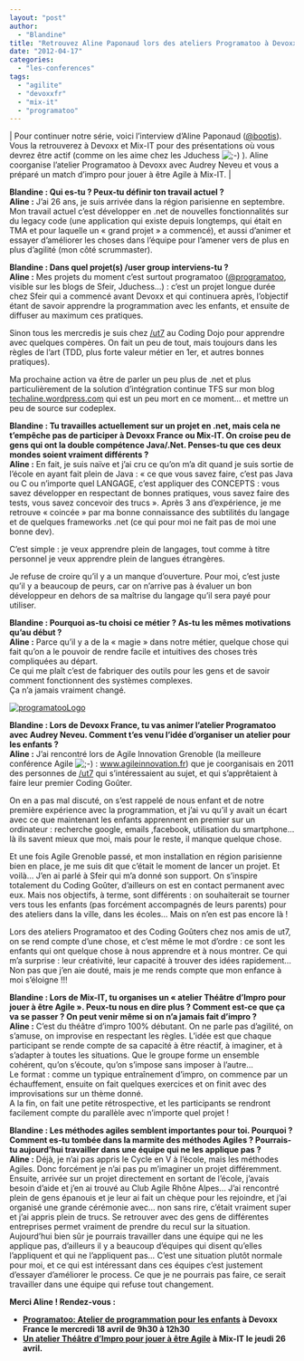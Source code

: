 ```yaml
---
layout: "post"
author: 
  - "Blandine"
title: "Retrouvez Aline Paponaud lors des ateliers Programatoo à Devoxx France et Théâtre d’Impro pour jouer à être Agile à Mix-IT"
date: "2012-04-17"
categories: 
  - "les-conferences"
tags: 
  - "agilite"
  - "devoxxfr"
  - "mix-it"
  - "programatoo"
---
```


| Pour continuer notre série, voici l’interview d’Aline Paponaud ([@bootis](http://twitter.com/#!/bootis)). Vous la retrouverez à Devoxx et Mix-IT pour des présentations où vous devrez être actif (comme on les aime chez les Jduchess ![;-)](http://jduchess.org/duchess-france/wp-includes/images/smilies/icon_wink.gif) ). Aline coorganise l’atelier Programatoo à Devoxx avec Audrey Neveu et vous a préparé un match d’impro pour jouer à être Agile à Mix-IT. |

**Blandine : Qui es-tu ? Peux-tu définir ton travail actuel ?**  
**Aline :** J’ai 26 ans, je suis arrivée dans la région parisienne en septembre.  
Mon travail actuel c’est développer en .net de nouvelles fonctionnalités sur du legacy code (une application qui existe depuis longtemps, qui était en TMA et pour laquelle un « grand projet » a commencé), et aussi d’animer et essayer d’améliorer les choses dans l’équipe pour l’amener vers de plus en plus d’agilité (mon côté scrummaster).

**Blandine : Dans quel projet(s) /user group interviens-tu ?**  
**Aline :** Mes projets du moment c’est surtout programatoo ([@programatoo](http://twitter.com/#!/programatoo), visible sur les blogs de Sfeir, Jduchess…) : c’est un projet longue durée chez Sfeir qui a commencé avant Devoxx et qui continuera après, l’objectif étant de savoir apprendre la programmation avec les enfants, et ensuite de diffuser au maximum ces pratiques.

Sinon tous les mercredis je suis chez [/ut7](http://ut7.fr/) au Coding Dojo pour apprendre avec quelques compères. On fait un peu de tout, mais toujours dans les règles de l’art (TDD, plus forte valeur métier en 1er, et autres bonnes pratiques).

Ma prochaine action va être de parler un peu plus de .net et plus particulièrement de la solution d’intégration continue TFS sur mon blog [techaline.wordpress.com](http://techaline.wordpress.com/ "techaline.wordpress.com") qui est un peu mort en ce moment… et mettre un peu de source sur codeplex.

**Blandine : Tu travailles actuellement sur un projet en .net, mais cela ne t’empêche pas de participer à Devoxx France ou Mix-IT. On croise peu de gens qui ont la double compétence Java/.Net. Penses-tu que ces deux mondes soient vraiment différents ?**  
**Aline :** En fait, je suis naïve et j’ai cru ce qu’on m’a dit quand je suis sortie de l’école en ayant fait plein de Java : « ce que vous savez faire, c’est pas Java ou C ou n’importe quel LANGAGE, c’est appliquer des CONCEPTS : vous savez développer en respectant de bonnes pratiques, vous savez faire des tests, vous savez concevoir des trucs ». Après 3 ans d’expérience, je me retrouve « coincée » par ma bonne connaissance des subtilités du langage et de quelques frameworks .net (ce qui pour moi ne fait pas de moi une bonne dev).

C’est simple : je veux apprendre plein de langages, tout comme à titre personnel je veux apprendre plein de langues étrangères.

Je refuse de croire qu’il y a un manque d’ouverture. Pour moi, c’est juste qu’il y a beaucoup de peurs, car on n’arrive pas à évaluer un bon développeur en dehors de sa maîtrise du langage qu’il sera payé pour utiliser.

**Blandine : Pourquoi as-tu choisi ce métier ? As-tu les mêmes motivations qu’au début ?**  
**Aline :** Parce qu’il y a de la « magie » dans notre métier, quelque chose qui fait qu’on a le pouvoir de rendre facile et intuitives des choses très compliquées au départ.  
Ce qui me plaît c’est de fabriquer des outils pour les gens et de savoir comment fonctionnent des systèmes complexes.  
Ça n’a jamais vraiment changé.

[![programatooLogo](/assets/2012/04/2012-04-17-retrouvez-aline-paponaud-lors-des-ateliers-programatoo-a-devoxx-france-et-theatre-dimpro-pour-jouer-a-etre-agile-a-mix-it/6938661986_7f3cbab7d7_q.jpg)](http://twitter.com/#!/Programatoo "programatooLogo by jDuchess, on Flickr")

**Blandine : Lors de Devoxx France, tu vas animer l’atelier Programatoo avec Audrey Neveu. Comment t’es venu l’idée d’organiser un atelier pour les enfants ?**  
**Aline :** J’ai rencontré lors de Agile Innovation Grenoble (la meilleure conférence Agile ![;-)](http://jduchess.org/duchess-france/wp-includes/images/smilies/icon_wink.gif) : www.agileinnovation.fr) que je coorganisais en 2011 des personnes de [/ut7](www.ut7.fr) qui s’intéressaient au sujet, et qui s’apprêtaient à faire leur premier Coding Goûter.

On en a pas mal discuté, on s’est rappelé de nous enfant et de notre première expérience avec la programmation, et j’ai vu qu’il y avait un écart avec ce que maintenant les enfants apprennent en premier sur un ordinateur : recherche google, emails ,facebook, utilisation du smartphone… là ils savent mieux que moi, mais pour le reste, il manque quelque chose.

Et une fois Agile Grenoble passé, et mon installation en région parisienne bien en place, je me suis dit que c’était le moment de lancer un projet. Et voilà… J’en ai parlé à Sfeir qui m’a donné son support. On s’inspire totalement du Coding Goûter, d’ailleurs on est en contact permanent avec eux. Mais nos objectifs, à terme, sont différents : on souhaiterait se tourner vers tous les enfants (pas forcément accompagnés de leurs parents) pour des ateliers dans la ville, dans les écoles… Mais on n’en est pas encore là !

Lors des ateliers Programatoo et des Coding Goûters chez nos amis de ut7, on se rend compte d’une chose, et c’est même le mot d’ordre : ce sont les enfants qui ont quelque chose à nous apprendre et à nous montrer. Ce qui m’a surprise : leur créativité, leur capacité à trouver des idées rapidement… Non pas que j’en aie douté, mais je me rends compte que mon enfance à moi s’éloigne !!!

**Blandine : Lors de Mix-IT, tu organises un « atelier Théâtre d’Impro pour jouer à être Agile ». Peux-tu nous en dire plus ? Comment est-ce que ça va se passer ? On peut venir même si on n’a jamais fait d’impro ?**  
**Aline :** C’est du théâtre d’impro 100% débutant. On ne parle pas d’agilité, on s’amuse, on improvise en respectant les règles. L’idée est que chaque participant se rende compte de sa capacité à être réactif, à imaginer, et à s’adapter à toutes les situations. Que le groupe forme un ensemble cohérent, qu’on s’écoute, qu’on s’impose sans imposer à l’autre…  
Le format : comme un typique entraînement d’impro, on commence par un échauffement, ensuite on fait quelques exercices et on finit avec des improvisations sur un thème donné.  
A la fin, on fait une petite rétrospective, et les participants se rendront facilement compte du parallèle avec n’importe quel projet !

**Blandine : Les méthodes agiles semblent importantes pour toi. Pourquoi ? Comment es-tu tombée dans la marmite des méthodes Agiles ? Pourrais-tu aujourd’hui travailler dans une équipe qui ne les applique pas ?**  
**Aline :** Déjà, je n’ai pas appris le Cycle en V à l’école, mais les méthodes Agiles. Donc forcément je n’ai pas pu m’imaginer un projet différemment. Ensuite, arrivée sur un projet directement en sortant de l’école, j’avais besoin d’aide et j’en ai trouvé au Club Agile Rhône Alpes… J’ai rencontré plein de gens épanouis et je leur ai fait un chèque pour les rejoindre, et j’ai organisé une grande cérémonie avec… non sans rire, c’était vraiment super et j’ai appris plein de trucs. Se retrouver avec des gens de différentes entreprises permet vraiment de prendre du recul sur la situation.  
Aujourd’hui bien sûr je pourrais travailler dans une équipe qui ne les applique pas, d’ailleurs il y a beaucoup d’équipes qui disent qu’elles l’appliquent et qui ne l’appliquent pas… C’est une situation plutôt normale pour moi, et ce qui est intéressant dans ces équipes c’est justement d’essayer d’améliorer le process. Ce que je ne pourrais pas faire, ce serait travailler dans une équipe qui refuse tout changement.

**Merci Aline ! Rendez-vous :** 

- **[Programatoo: Atelier de programmation pour les enfants](http://www.devoxx.com/display/FR12/Programatoo++Atelier+de+programmation+pour+les+enfants) à Devoxx France le mercredi 18 avril de 9h30 à 12h30**
- **[Un atelier Théâtre d’Impro pour jouer à être Agile](http://www.mix-it.fr/session/17/un-atelier-theatre-d-impro-pour-jouer-a-etre-agile) à Mix-IT le jeudi 26 avril.**
